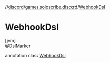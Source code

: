 //[discord](../../../index.md)/[games.soloscribe.discord](../index.md)/[WebhookDsl](index.md)

# WebhookDsl

[jvm]\
@[DslMarker](https://kotlinlang.org/api/latest/jvm/stdlib/kotlin-stdlib/kotlin/-dsl-marker/index.html)

annotation class [WebhookDsl](index.md)
